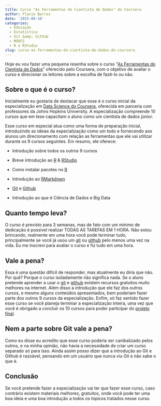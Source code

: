 ```yaml
---
title: Curso "As Ferramentas do Cientista de Dados" do Coursera
author: Flavio Barros
date: '2015-09-10'
categories:
  - Educação
  - Estatística
  - Git &amp; Github
  - MOOCS
  - R e RStudio
slug: curso-as-ferramentas-do-cientista-de-dados-do-coursera
---
```


Hoje eu vou fazer uma pequena resenha sobre o curso "[As Ferramentas do Cientista de Dados](https://www.coursera.org/course/datascitoolbox)" oferecido pelo Coursera, com o objetivo de avaliar o curso e direcionar os leitores sobre a escolha de fazê-lo ou não.

## Sobre o que é o curso?

Inicialmente eu gostaria de destacar que esse é o curso inicial da especialização em [Data Science do Coursera](https://www.coursera.org/specializations/jhudatascience?utm_medium=courseDescripTop), oferecida em parceria com professores da Johns Hopkins University. A especialização compreende 10 cursos que em tese capacitam o aluno como um cientista de dados júnior.

Esse curso em especial atua como uma forma de preparação inicial, introduzindo as ideias da especialização como um todo e fornecendo aos alunos um direcionamento com relação as ferramentas que ele vai utilizar durante os 9 cursos seguintes. Em resumo, ele oferece:

  * Introdução sobre todos os outros 9 cursos

  * Breve introdução ao [R](https://www.r-project.org/) & [RStudio](https://www.rstudio.com/)

  * Como instalar pacotes no [R](https://www.r-project.org/)

  * Introdução ao [RMarkdown](http://rmarkdown.rstudio.com/)

  * [Git](https://git-scm.com/book/pt-br/v1/Primeiros-passos-No%C3%A7%C3%B5es-B%C3%A1sicas-de-Git) e [Github](https://github.com/)

  * Introdução ao que é Ciência de Dados e Big Data

## Quanto tempo leva?

O curso é previsto para 3 semanas, mas de fato com um mínimo de dedicação é possível realizar TODAS AS TAREFAS EM 1 HORA. Não estou brincando, realmente em uma hora você pode terminar tudo, principalmente se você já usou um [git](http://git-scm.com/) ou [github](https://github.com/) pelo menos uma vez na vida. Eu me inscrevi para avaliar o curso e fiz tudo em uma hora.

## Vale a pena?

Essa é uma questão difícil de responder, mas atualmente eu diria que não. Por quê? Porque o curso isoladamente não significa nada. Se o aluno pretende aprender a usar o [git](http://git-scm.com/) e [github](https://github.com/) existem recursos gratuitos muito melhores na internet. Além disso a introdução que ele faz dos outros cursos, e mesmo alguns conteúdos apresentados, bem poderiam fazer parte dos outros 9 cursos da especialização. Enfim, só faz sentido fazer esse curso se você planeja terminar a especialização inteira, uma vez que você é obrigado a concluir os 10 cursos para poder participar do [projeto final](https://www.coursera.org/course/dsscapstone).

## Nem a parte sobre Git vale a pena?

Como eu disse eu acredito que esse curso poderia ser canibalizado pelos outros, e na minha opinião, não havia a necessidade de criar um curso separado só para isso. Ainda assim posso dizer que a introdução ao Git e Github é razoável, pensando em um usuário que nunca viu Git e não sabe o que é.

## Conclusão

Se você pretende fazer a especialização vai ter que fazer esse curso, caso contrário existem materiais melhores, gratuitos, onde você pode ter uma boa ideia e uma boa introdução a todos os tópicos tratados nesse curso.
